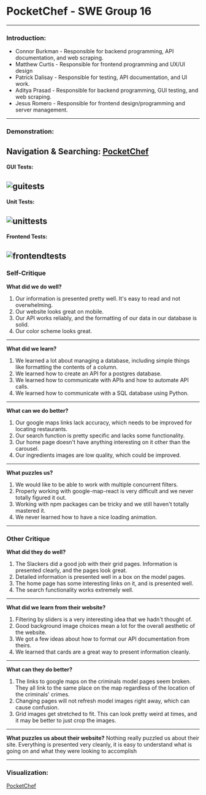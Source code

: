 PocketChef - SWE Group 16
==========
---
### Introduction:
+ Connor Burkman - Responsible for backend programming, API documentation, and web scraping.
+ Matthew Curtis - Responsible for frontend programming and UX/UI design
+ Patrick Dalisay - Responsible for testing, API documentation, and UI work. 
+ Aditya Prasad - Responsible for backend programming, GUI testing, and web scraping.
+ Jesus Romero - Responsible for frontend design/programming and server management.
---
### Demonstration:
Navigation & Searching: 
[PocketChef](http://pocketchef.me)
---
#### GUI Tests:
![guitests](https://i.imgur.com/cWRFUlw.png)
---
#### Unit Tests:
![unittests](https://i.imgur.com/fAbkd5c.png)
---
#### Frontend Tests:
![frontendtests](https://i.imgur.com/Q1HYPKp.png)
---
### Self-Critique
**What did we do well?**
1. Our information is presented pretty well. It's easy to read and not overwhelming.
2. Our website looks great on mobile.
3. Our API works reliably, and the formatting of our data in our database is solid.
4. Our color scheme looks great.
---
**What did we learn?**
1. We learned a lot about managing a database, including simple things like formatting the contents of a column.
2. We learned how to create an API for a postgres database.
3. We learned how to communicate with APIs and how to automate API calls.
4. We learned how to communicate with a SQL database using Python.
---
**What can we do better?**
1. Our google maps links lack accuracy, which needs to be improved for locating restaurants.
2. Our search function is pretty specific and lacks some functionality.
3. Our home page doesn't have anything interesting on it other than the carousel.
4. Our ingredients images are low quality, which could be improved.
---
**What puzzles us?**
1. We would like to be able to work with multiple concurrent filters.
2. Properly working with google-map-react is very difficult and we never totally figured it out.
3. Working with npm packages can be tricky and we still haven't totally mastered it.
4. We never learned how to have a nice loading animation.
---
### Other Critique
**What did they do well?**
1. The Slackers did a good job with their grid pages. Information is presented clearly, and the pages look great.
2. Detailed information is presented well in a box on the model pages.
3. The home page has some interesting links on it, and is presented well.
4. The search functionality works extremely well.
---
**What did we learn from their website?**
1. Filtering by sliders is a very interesting idea that we hadn't thought of.
2. Good background image choices mean a lot for the overall aesthetic of the website.
3. We got a few ideas about how to format our API documentation from theirs.
4. We learned that cards are a great way to present information cleanly.
---
**What can they do better?**
1. The links to google maps on the criminals model pages seem broken. They all link to the same place on the map regardless of the location of the criminals' crimes.
2. Changing pages will not refresh model images right away, which can cause confusion.
3. Grid images get stretched to fit. This can look pretty weird at times, and it may be better to just crop the images.
---
**What puzzles us about their website?**
Nothing really puzzled us about their site. Everything is presented very cleanly, it is easy to understand what is going on and what they were looking to accomplish

---
### Visualization: 
[PocketChef](http://pocketchef.me/visualization)

